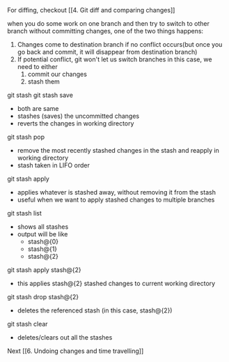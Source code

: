 For diffing, checkout [[4. Git diff and comparing changes]]

when you do some work on one branch and then try to switch to other branch without committing changes, one of the two things happens:
1. Changes come to destination branch if no conflict occurs(but once you go back and commit, it will disappear from destination branch)
2. If potential conflict, git won't let us switch branches
	in this case, we need to either
	1. commit our changes
	2. stash them

git stash
git stash save
- both are same
- stashes (saves) the uncommitted changes
- reverts the changes in working directory

git stash pop
- remove the most recently stashed changes in the stash and reapply in working directory
- stash taken in LIFO order

git stash apply
- applies whatever is stashed away, without removing it from the stash
- useful when we want to apply stashed changes to multiple branches

git stash list
- shows all stashes
- output will be like
	- stash@{0}
	- stash@{1}
	- stash@{2}

git stash apply stash@{2}
- this applies stash@{2} stashed changes to current working directory

git stash drop stash@{2}
- deletes the referenced stash (in this case, stash@{2})

git stash clear
- deletes/clears out all the stashes

Next [[6. Undoing changes and time travelling]]
